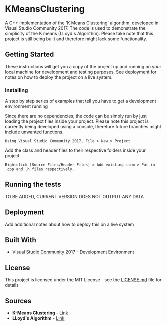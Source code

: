 
# KMeansClustering 
A C++ implementation of the 'K Means Clustering' algorithm, developed in Visual Studio Community 2017. The code is used to demonstrate the simplicity of the K means (LLoyd's Algorithm). Please take note that this project is still being built and therefore might lack some functionality.
 
## Getting Started 
 
These instructions will get you a copy of the project up and running on your local machine for development and testing purposes. See deployment for notes on how to deploy the project on a live system. 
 
### Installing 
 
A step by step series of examples that tell you have to get a development environment running 
 
Since there are no dependencies, the code can be simply run by just loading the project files inside your project. Please note this project is currently being developed using a console, therefore future branches might include unwanted functions. 
 
``` 
Using Visual Studio Community 2017, File > New > Project  
``` 
Add the class and header files to their respective folders inside your project.  
``` 
Rightclick [Source Files/Header Files] > Add existing item > Put in .cpp and .h files respectively. 
``` 
 
## Running the tests 
 
TO BE ADDED, CURRENT VERSION DOES NOT OUTPUT ANY DATA 
 
## Deployment 
 
Add additional notes about how to deploy this on a live system 
 
## Built With 
 
* [Visual Studio Community 2017](https://www.visualstudio.com/) - Development Environment 
 
## License 
 
This project is licensed under the MIT License - see the [LICENSE.md](LICENSE.md) file for details 

## Sources

* **K-Means Clustering** - [Link](https://en.wikipedia.org/wiki/K-means_clustering)
* **LLoyd's Algorithm** - [Link](https://en.wikipedia.org/wiki/Lloyd%27s_algorithm) 
 
